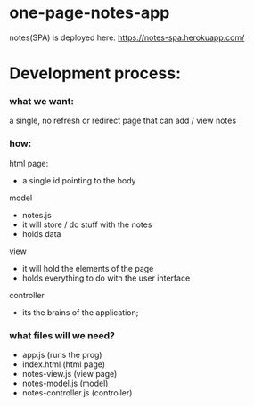 # one-page-notes-app

notes(SPA) is deployed here: https://notes-spa.herokuapp.com/

# Development process:

### what we want:
a single, no refresh or redirect page that can add / view notes

### how:
html page:
- a single id pointing to the body

model
- notes.js
- it will store / do stuff with the notes
- holds data

view
- it will hold the elements of the page
- holds everything to do with the user interface

controller
- its the brains of the application;

### what files will we need?
- app.js (runs the prog)
- index.html (html page)
- notes-view.js (view page)
- notes-model.js (model)
- notes-controller.js (controller)
